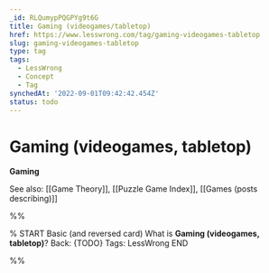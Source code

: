 ```yaml
---
_id: RLQumypPQGPYg9t6G
title: Gaming (videogames/tabletop)
href: https://www.lesswrong.com/tag/gaming-videogames-tabletop
slug: gaming-videogames-tabletop
type: tag
tags:
  - LessWrong
  - Concept
  - Tag
synchedAt: '2022-09-01T09:42:42.454Z'
status: todo
---
```


# Gaming (videogames, tabletop)

**Gaming**

See also: [[Game Theory]], [[Puzzle Game Index]], [[Games (posts describing)]]


%%

% START
Basic (and reversed card)
What is **Gaming (videogames, tabletop)**?
Back: {TODO}
Tags: LessWrong
END
<!--ID: 1663157001955-->


%%
	
